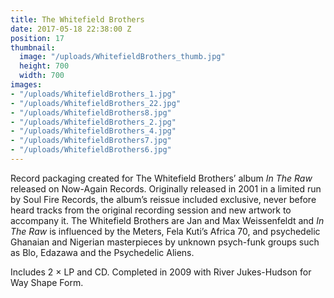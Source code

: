 ```yaml
---
title: The Whitefield Brothers
date: 2017-05-18 22:38:00 Z
position: 17
thumbnail:
  image: "/uploads/WhitefieldBrothers_thumb.jpg"
  height: 700
  width: 700
images:
- "/uploads/WhitefieldBrothers_1.jpg"
- "/uploads/WhitefieldBrothers_22.jpg"
- "/uploads/WhitefieldBrothers8.jpg"
- "/uploads/WhitefieldBrothers_2.jpg"
- "/uploads/WhitefieldBrothers_4.jpg"
- "/uploads/WhitefieldBrothers7.jpg"
- "/uploads/WhitefieldBrothers6.jpg"
---
```


Record packaging created for The Whitefield Brothers’ album *In The Raw* released on Now-Again Records. Originally released in 2001 in a limited run by Soul Fire Records, the album’s reissue included exclusive, never before heard tracks from the original recording session and new artwork to accompany it. The Whitefield Brothers are Jan and Max Weissenfeldt and *In The Raw* is influenced by the Meters, Fela Kuti’s Africa 70, and psychedelic Ghanaian and Nigerian masterpieces by unknown psych-funk groups such as Blo, Edazawa and the Psychedelic Aliens. 

Includes 2 × LP and CD. Completed in 2009 with River Jukes-Hudson for Way Shape Form.